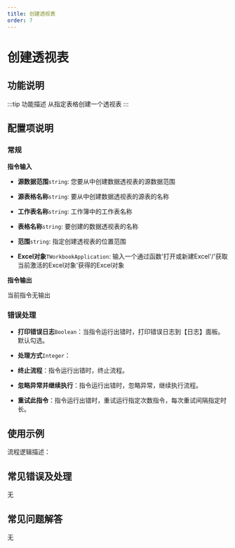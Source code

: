 ```yaml
---
title: 创建透视表
order: 7
---
```


# 创建透视表

## 功能说明

:::tip 功能描述
从指定表格创建一个透视表
:::

## 配置项说明

### 常规

**指令输入**

- **源数据范围**`string`: 您要从中创建数据透视表的源数据范围

- **源表格名称**`string`: 要从中创建数据透视表的源表的名称

- **工作表名称**`string`: 工作簿中的工作表名称

- **表格名称**`string`: 要创建的数据透视表的名称

- **范围**`string`: 指定创建透视表的位置范围

- **Excel对象**`TWorkbookApplication`: 输入一个通过函数'打开或新建Excel'/'获取当前激活的Excel对象'获得的Excel对象


**指令输出**

当前指令无输出

### 错误处理

- **打印错误日志**`Boolean`：当指令运行出错时，打印错误日志到【日志】面板。默认勾选。

- **处理方式**`Integer`：

 - **终止流程**：指令运行出错时，终止流程。

 - **忽略异常并继续执行**：指令运行出错时，忽略异常，继续执行流程。

 - **重试此指令**：指令运行出错时，重试运行指定次数指令，每次重试间隔指定时长。

## 使用示例

流程逻辑描述：

## 常见错误及处理

无

## 常见问题解答

无

